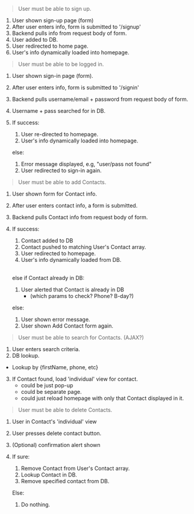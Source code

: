 > User must be able to sign up.

1. User shown sign-up page (form)
2. After user enters info, form is submitted to '/signup'
3. Backend pulls info from request body of form.
4. User added to DB.
5. User redirected to home page.
6. User's info dynamically loaded into homepage.

> User must be able to be logged in.

1. User shown sign-in page (form).
2. After user enters info, form is submitted to '/signin'
3. Backend pulls username/email + password from request body of form.
4. Username + pass searched for in DB.
5. If success:
   1. User re-directed to homepage.
   2. User's info dynamically loaded into homepage.

   else:
   1. Error message displayed, e.g, "user/pass not found"
   2. User redirected to sign-in again.



> User must be able to add Contacts.

1. User shown form for Contact info.
2. After user enters contact info, a form is submitted.
3. Backend pulls Contact info from request body of form.
4. If success:
   1. Contact added to DB
   2. Contact pushed to matching User's Contact array.
   3. User redirected to homepage.
   4. User's info dynamically loaded from DB.

   <br>else if Contact already in DB:
   1. User alerted that Contact is already in DB
       * (which params to check? Phone? B-day?)

   else:
   1. User shown error message.
   2. User shown Add Contact form again.


> User must be able to search for Contacts. (AJAX?)

1. User enters search criteria.
2. DB lookup.
  * Lookup by {firstName, phone, etc}
3. If Contact found, load 'individual' view for contact.
   * could be just pop-up
   * could be separate page.
   * could just reload homepage with only that Contact displayed in it.


> User must be able to delete Contacts.

1. User in Contact's 'individual' view
2. User presses delete contact  button.
3. (Optional) confirmation alert shown
4. If sure:
    1. Remove Contact from User's Contact array.
    2. Lookup Contact in DB.
    3. Remove specified contact from DB.

    Else:
    1. Do nothing.
